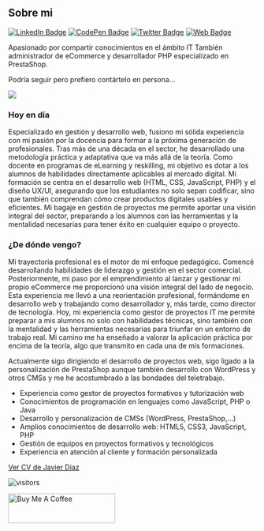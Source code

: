 ## Sobre mi


[![LinkedIn Badge](https://img.shields.io/badge/LinkedIn-Profile-informational?style=flat&logo=linkedin&logoColor=white&color=0D76A8)](https://www.linkedin.com/in/javier-diaz-garrido/)
[![CodePen Badge](https://img.shields.io/badge/CodePen-Profile-informational?style=flat&logo=codepen&logoColor=white&color=black)](https://codepen.io/jadigar)
[![Twitter Badge](https://img.shields.io/badge/Twitter-Profile-informational?style=flat&logo=twitter&logoColor=white&color=1CA2F1)](https://twitter.com/heipry)
[![Web Badge](https://img.shields.io/website-up-down-green-red/http/monip.org.svg)](http://javierdiaz.com.es/)

Apasionado por compartir conocimientos en el ámbito IT
También administrador de eCommerce y desarrollador PHP especializado en PrestaShop.

Podría seguir pero prefiero contártelo en persona...

![](http://javierdiaz.com.es/assets/images/sign.png)

### Hoy en día

Especializado en gestión y desarrollo web, fusiono mi sólida experiencia con mi pasión por la docencia para formar a la próxima generación de profesionales. Tras más de una década en el sector, he desarrollado una metodología práctica y adaptativa que va más allá de la teoría.
Como docente en programas de eLearning y reskilling, mi objetivo es dotar a los alumnos de habilidades directamente aplicables al mercado digital. Mi formación se centra en el desarrollo web (HTML, CSS, JavaScript, PHP) y el diseño UX/UI, asegurando que los estudiantes no solo sepan codificar, sino que también comprendan cómo crear productos digitales usables y eficientes.
Mi bagaje en gestión de proyectos me permite aportar una visión integral del sector, preparando a los alumnos con las herramientas y la mentalidad necesarias para tener éxito en cualquier equipo o proyecto.

### ¿De dónde vengo?

Mi trayectoria profesional es el motor de mi enfoque pedagógico. Comencé desarrollando habilidades de liderazgo y gestión en el sector comercial. Posteriormente, mi paso por el emprendimiento al lanzar y gestionar mi propio eCommerce me proporcionó una visión integral del lado de negocio. 
Esta experiencia me llevó a una reorientación profesional, formándome en desarrollo web y trabajando como desarrollador y, más tarde, como director de tecnología. 
Hoy, mi experiencia como gestor de proyectos IT me permite preparar a mis alumnos no solo con habilidades técnicas, sino también con la mentalidad y las herramientas necesarias para triunfar en un entorno de trabajo real. 
Mi camino me ha enseñado a valorar la aplicación práctica por encima de la teoría, algo que transmito en cada una de mis formaciones.

Actualmente sigo dirigiendo el desarrollo de proyectos web, sigo ligado a la personalización de PrestaShop aunque también desarrollo con WordPress y otros CMSs y me he acostumbrado a las bondades del teletrabajo.

*   Experiencia como gestor de proyectos formativos y tutorización web
*   Conocimientos de programación en lenguajes como JavaScript, PHP o Java
*   Desarrollo y personalización de CMSs (WordPress, PrestaShop,...)
*   Amplios conocimientos de desarrollo web: HTML5, CSS3, JavaScript, PHP
*   Gestión de equipos en proyectos formativos y tecnológicos
*   Experiencia en atención al cliente y formación personalizada

[Ver CV de Javier Diaz](https://javierdiaz.com.es/)

![visitors](https://visitor-badge.laobi.icu/badge?page_id=heipry.heipry)

<a href="https://www.buymeacoffee.com/heipry" target="_blank"><img src="https://cdn.buymeacoffee.com/buttons/v2/default-green.png" alt="Buy Me A Coffee" style="height: 60px !important;width: 217px !important;" ></a>
